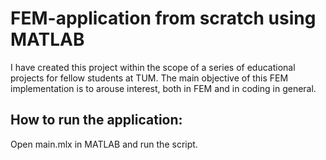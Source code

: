 # FEM-application from scratch using MATLAB

I have created this project within the scope of a series of educational projects for fellow students at TUM.
The main objective of this FEM implementation is to arouse interest, both in FEM and in coding in general.

## How to run the application:
Open main.mlx in MATLAB and run the script.